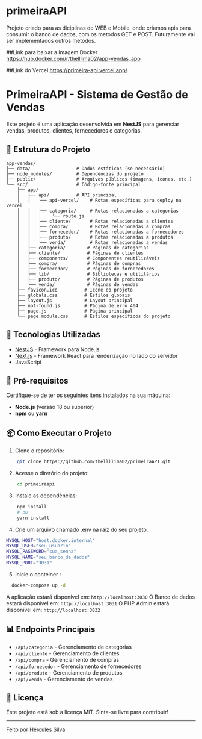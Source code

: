 # primeiraAPI

Projeto criado para as diciplinas de WEB e Mobile, onde criamos apis para consumir o banco de dados, com os metodos GET e POST. 
Futuramente vai ser implementados outros metodos.

##Link para baixar a imagem Docker
https://hub.docker.com/r/thelllima02/app-vendas_app

##Link do Vercel 
https://primeira-api.vercel.app/

# PrimeiraAPI - Sistema de Gestão de Vendas

Este projeto é uma aplicação desenvolvida em **NestJS** para gerenciar vendas, produtos, clientes, fornecedores e categorias.

## 📂 Estrutura do Projeto

```
app-vendas/
├── data/                 # Dados estáticos (se necessário)
├── node_modules/         # Dependências do projeto
├── public/               # Arquivos públicos (imagens, ícones, etc.)
└── src/                  # Código-fonte principal
    ├── app/
    │   ├── api/          # API principal
    │   │   ├── api-vercel/    # Rotas específicas para deploy na Vercel
    │   │   ├── categoria/     # Rotas relacionadas a categorias
    │   │   │    └── route.js
    │   │   ├── cliente/       # Rotas relacionadas a clientes
    │   │   ├── compra/        # Rotas relacionadas a compras
    │   │   ├── fornecedor/    # Rotas relacionadas a fornecedores
    │   │   ├── produto/       # Rotas relacionadas a produtos
    │   │   └── venda/         # Rotas relacionadas a vendas
    │   ├── categoria/        # Páginas de categorias
    │   ├── cliente/          # Páginas de clientes
    │   ├── components/       # Componentes reutilizáveis
    │   ├── compra/           # Páginas de compras
    │   ├── fornecedor/       # Páginas de fornecedores
    │   ├── lib/              # Bibliotecas e utilitários
    │   ├── produto/          # Páginas de produtos
    │   └── venda/            # Páginas de vendas
    ├── favicon.ico          # Ícone do projeto
    ├── globals.css          # Estilos globais
    ├── layout.js            # Layout principal
    ├── not-found.js         # Página de erro 404
    ├── page.js              # Página principal
    └── page.module.css      # Estilos específicos do projeto
```

## 🚀 Tecnologias Utilizadas

- [NestJS](https://nestjs.com/) - Framework para Node.js
- [Next.js](https://nextjs.org/) - Framework React para renderização no lado do servidor
- JavaScript

## 📌 Pré-requisitos

Certifique-se de ter os seguintes itens instalados na sua máquina:

- **Node.js** (versão 18 ou superior)
- **npm** ou **yarn**

## 📦 Como Executar o Projeto

1. Clone o repositório:

```bash
    git clone https://github.com/thellllima02/primeiraAPI.git
```

2. Acesse o diretório do projeto:

```bash
    cd primeiraapi
```

3. Instale as dependências:

```bash
    npm install
    # ou
    yarn install
```

4. Crie um arquivo chamado .env na raiz do seu projeto.

```bash
MYSQL_HOST="host.docker.internal"
MYSQL_USER="seu_usuario"
MYSQL_PASSWORD="sua_senha"
MYSQL_NAME="seu_banco_de_dados"
MYSQL_PORT="3031"
```

5. Inicie o conteiner :

```bash
  docker-compose up -d
```

A aplicação estará disponível em: `http://localhost:3030`
O Banco de dados estará disponível em: `http://localhost:3031`
O PHP Admin estará disponível em: `http://localhost:3032`

## 📊 Endpoints Principais

- `/api/categoria` - Gerenciamento de categorias
- `/api/cliente` - Gerenciamento de clientes
- `/api/compra` - Gerenciamento de compras
- `/api/fornecedor` - Gerenciamento de fornecedores
- `/api/produto` - Gerenciamento de produtos
- `/api/venda` - Gerenciamento de vendas

## 📄 Licença

Este projeto está sob a licença MIT. Sinta-se livre para contribuir!

---

Feito por [Hércules Silva](https://github.com/thellllima02)
